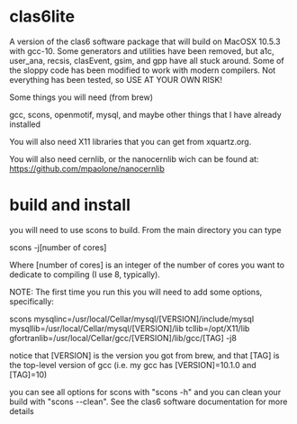 # clas6lite
A version of the clas6 software package that will build on MacOSX 10.5.3 with gcc-10.  Some generators and utilities have been removed, but a1c, user_ana, recsis, clasEvent, gsim, and gpp have all stuck around.  Some of the sloppy code has been modified to work with modern compilers.  Not everything has been tested, so USE AT YOUR OWN RISK!

Some things you will need (from brew)

  gcc, scons, openmotif, mysql, and maybe other things that I have already installed

You will also need X11 libraries that you can get from xquartz.org.

You will also need cernlib, or the nanocernlib wich can be found at: https://github.com/mpaolone/nanocernlib

# build and install

you will need to use scons to build.  From the main directory you can type

  scons -j[number of cores]
	  
Where [number of cores] is an integer of the number of cores you want to dedicate to compiling (I use 8, typically).
  
NOTE:  The first time you run this you will need to add some options, specifically:

  scons mysqlinc=/usr/local/Cellar/mysql/[VERSION]/include/mysql mysqllib=/usr/local/Cellar/mysql/[VERSION]/lib tcllib=/opt/X11/lib gfortranlib=/usr/local/Cellar/gcc/[VERSION]/lib/gcc/[TAG] -j8
	  

notice that [VERSION] is the version you got from brew, and that [TAG] is the top-level version of gcc (i.e. my gcc has [VERSION]=10.1.0 and [TAG]=10)

you can see all options for scons with "scons -h"  and you can clean your build with "scons --clean".  See the clas6 software documentation for more details

